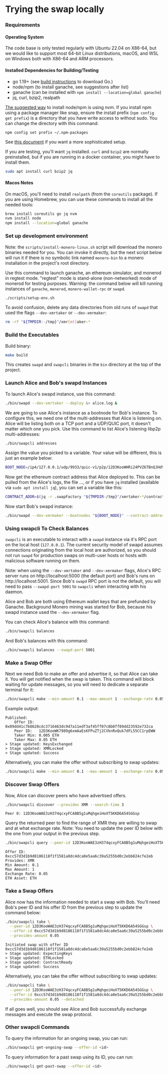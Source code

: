 # Trying the swap locally

### Requirements

#### Operating System
The code base is only tested regularly with Ubuntu 22.04 on X86-64, but we would like to
support most 64-bit Linux distributions, macOS, and WSL on Windows both with X86-64
and ARM processors.

#### Installed Dependencies for Building/Testing
- go 1.19+ (see [build instructions](./build.md) to download Go.)
- node/npm (to install ganache, see suggestions after list)
- ganache (can be installed with `npm install --location=global ganache`)
- jq, curl, bzip2, realpath

[The suggested way](https://github.com/nvm-sh/nvm#installing-and-updating) to install
node/npm is using nvm. If you install npm using a package manager like snap, ensure
the install prefix (`npm config get prefix`) is a directory that you have write
access to without sudo. You can change the directory with this command:
```
npm config set prefix ~/.npm-packages
```
See [this document](https://github.com/sindresorhus/guides/blob/main/npm-global-without-sudo.md)
if you want a more sophisticated setup.

If you are testing, you'll want `jq` installed. `curl` and `bzip2` are normally
preinstalled, but if you are running in a docker container, you might have to
install them.
```bash
sudo apt install curl bzip2 jq
```

#### Macos Notes
On macOS, you'll need to install `realpath` (from the `coreutils` package). If you
are using Homebrew, you can use these commands to install all the needed tools:
```bash
brew install coreutils go jq nvm
nvm install node
npm install --location=global ganache
```

### Set up development environment

Note: the `scripts/install-monero-linux.sh` script will download the monero binaries needed for you.
You can invoke it directly, but the next script below will run it if there is no symbolic link named
`monero-bin` to a monero installation in the project's root directory.

Use this command to launch ganache, an ethereum simulator, and monerod in regtest mode.
"regtest" mode is stand-alone (non-networked) mode of monerod for testing purposes.
Warning: the command below will kill running instances of `ganache`, `monerod`,
`monero-wallet-rpc` or `swapd`.
```bash
./scripts/setup-env.sh
```

To avoid confusion, delete any data directories from old runs of `swapd` that used
the flags `--dev-xmrtaker` or `--dev-xmrmaker`:
```bash
rm -rf "${TMPDIR:-/tmp}"/xmr[mt]aker-*
```

### Build the Executables

Build binary:
```bash
make build
```

This creates `swapd` and `swapcli` binaries in the `bin` directory at the top of the project.

### Launch Alice and Bob's swapd Instances

To launch Alice's swapd instance, use this command:
```bash
./bin/swapd --dev-xmrtaker --deploy &> alice.log &
```

We are going to use Alice's instance as a bootnode for Bob's instance. To configure this,
we need one of the multi-addresses that Alice is listening on. Alice will be listing both
on a TCP port and a UDP/QUIC port, it doesn't matter which one you pick. Use this command
to list Alice's listening libp2p multi-addresses:
```bash
./bin/swapcli addresses
```
Assign the value you picked to a variable. Your value will be different, this is just an
example below:
```bash
BOOT_NODE=/ip4/127.0.0.1/udp/9933/quic-v1/p2p/12D3KooWHRi24PVZ6TBnQJHdVyewDRcKFZtYV3qmB4KQo8iMyqik
```
Now get the ethereum contract address that Alice deployed to. This can be pulled from the Alice's logs,
the file ..., or if you have `jq` installed (available via `sudo apt install jq`), you can set a
variable like this:
```bash
CONTRACT_ADDR=$(jq -r .swapFactory "${TMPDIR-/tmp}"/xmrtaker-*/contract-addresses.json)
```

Now start Bob's swapd instance:
```bash
./bin/swapd --dev-xmrmaker --bootnodes "${BOOT_NODE}" --contract-address "${CONTRACT_ADDR}" &> bob.log &
```

### Using swapcli To Check Balances

`swapcli` is an executable to interact with a `swapd` instance via it's RPC port on the
local host (`127.0.0.1`). The current security model of swapd assumes connections
originating from the local host are authorized, so you should not run `swapd` for
production swaps on multi-user hosts or hosts with malicious software running on them.

Note: when using the `--dev-xmrtaker` and `--dev-xmrmaker` flags, Alice's RPC server runs
on http://localhost:5000 (the default port) and Bob's runs on http://localhost:5001. Since
Bob's `swapd` RPC port is not the default, you will need to pass `--swapd-port 5001` to
`swapcli` when interacting with his daemon.

Alice and Bob are both using Ethereum wallet keys that are prefunded by Ganache.
Background Monero mining was started for Bob, because his swapd instance used the
`--dev-xmrmaker` flag.

You can check Alice's balance with this command:
```bash
./bin/swapcli balances
```
And Bob's balances with this command:
```bash
./bin/swapcli balances --swapd-port 5001
```

### Make a Swap Offer

Next we need Bob to make an offer and advertise it, so that Alice can take it. You
will get notified when the swap is taken. This command will block waiting for update
messages, so you will need to dedicate a separate terminal for it:
```bash
./bin/swapcli make --min-amount 0.1 --max-amount 1 --exchange-rate 0.05 --swapd-port 5001
```
Example output:
```
Published:
	Offer ID:  0x09dd41c7b8620cdc3716463dc947a11edf3af45ff07c8b0ff89dd23592e732ca
	Peer ID:   12D3KooWK7989g6xmAaEsKFPuZTj2CVknRxQuk7dFL55CC1rpEWW
	Taker Min: 0.005 ETH
	Taker Max: 0.05 ETH
> Stage updated: KeysExchanged
> Stage updated: XMRLocked
> Stage updated: Success
```

Alternatively, you can make the offer without subscribing to swap updates:
```bash
./bin/swapcli make --min-amount 0.1 --max-amount 1 --exchange-rate 0.05 --swapd-port 5001 --detached
```

### Discover Swap Offers

Now, Alice can discover peers who have advertised offers.
```bash
./bin/swapcli discover --provides XMR --search-time 3
```
```
Peer 0: 12D3KooWAE3zH374qcxyFCA8B5g1uMqhgeiHoXT5KKD6A54SGGsp
```

Query the returned peer to find the range of XMR they are willing to swap and at what exchange rate.
Note: You need to update the peer ID below with the one from your output in the previous step.
```bash
./bin/swapcli query --peer-id 12D3KooWAE3zH374qcxyFCA8B5g1uMqhgeiHoXT5KKD6A54SGGsp
```
```
Offer ID: 0xcc57d3d1b9d8186118f1f1581a8dc4dca0e5aa6c39a5255bd0c2ebb824cfe2eb
Provides: XMR
Min Amount: 0.1
Max Amount: 1
Exchange Rate: 0.05
ETH Asset: ETH
```

### Take a Swap Offers

Alice now has the information needed to start a swap with Bob. You'll need Bob's peer ID and his offer ID
from the previous step to update the command below:
```bash
./bin/swapcli take \
  --peer-id 12D3KooWAE3zH374qcxyFCA8B5g1uMqhgeiHoXT5KKD6A54SGGsp \
  --offer-id 0xcc57d3d1b9d8186118f1f1581a8dc4dca0e5aa6c39a5255bd0c2ebb824cfe2eb \
  --provides-amount 0.05
```
```
Initiated swap with offer ID 0xcc57d3d1b9d8186118f1f1581a8dc4dca0e5aa6c39a5255bd0c2ebb824cfe2eb
> Stage updated: ExpectingKeys
> Stage updated: ETHLocked
> Stage updated: ContractReady
> Stage updated: Success
```

Alternatively, you can take the offer without subscribing to swap updates:
```bash
./bin/swapcli take \
  --peer-id 12D3KooWAE3zH374qcxyFCA8B5g1uMqhgeiHoXT5KKD6A54SGGsp \
  --offer-id 0xcc57d3d1b9d8186118f1f1581a8dc4dca0e5aa6c39a5255bd0c2ebb824cfe2eb \
  --provides-amount 0.05 --detached
```

If all goes well, you should see Alice and Bob successfully exchange messages and execute
the swap protocol.

### Other swapcli Commands

To query the information for an ongoing swap, you can run:
```bash
./bin/swapcli get-ongoing-swap --offer-id <id>
```

To query information for a past swap using its ID, you can run:
```bash
./bin/swapcli get-past-swap --offer-id <id>
```
